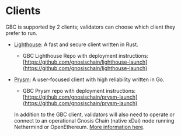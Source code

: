 # Clients

GBC is supported by 2 clients; validators can choose which client they prefer to run.

* &#x20;[Lighthouse](https://lighthouse.sigmaprime.io): A fast and secure client written in Rust.
  * GBC Lighthouse Repo with deployment instructions:\
    [https://github.com/gnosischain/lighthouse-launch](https://github.com/gnosischain/lighthouse-launch)
*   &#x20;[Prysm](https://prysmaticlabs.com): A user-focused client with high reliability written in Go.

    * GBC Prysm repo with deployment instructions: \
      [https://github.com/gnosischain/prysm-launch](https://github.com/gnosischain/prysm-launch)

    In addition to the GBC client, validators will also need to operate or connect to an operational Gnosis Chain (native xDai) node running Nethermind or OpenEthereum. [More information here](gnosis-chain-node-openethereum-and-nethermind/).

